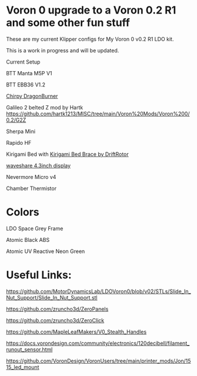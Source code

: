 # Voron 0 upgrade to a Voron 0.2 R1 and some other fun stuff

These are my current Klipper configs for My Voron 0 v0.2 R1 LDO kit.

This is a work in progress and will be updated.

Current Setup

BTT Manta M5P V1

BTT EBB36 V1.2

[Chirpy DragonBurner](https://github.com/chirpy2605/voron/tree/main/V0/Dragon_Burner)

Galileo 2 belted Z mod by Hartk https://github.com/hartk1213/MISC/tree/main/Voron%20Mods/Voron%200/0.2/G2Z

Sherpa Mini

Rapido HF

Kirigami Bed with [Kirigami Bed Brace by DriftRotor](https://www.printables.com/model/858786-voron-v0-v01-v02-r1-kirigami-bed-brace-fan)

[waveshare 4.3inch display](https://a.co/d/7jRDAZt)

Nevermore Micro v4

Chamber Thermistor

# Colors

LDO Space Grey Frame

Atomic Black ABS

Atomic UV Reactive Neon Green

# Useful Links:

https://github.com/MotorDynamicsLab/LDOVoron0/blob/v02/STLs/Slide_In_Nut_Support/Slide_In_Nut_Support.stl

https://github.com/zruncho3d/ZeroPanels

https://github.com/zruncho3d/ZeroClick

https://github.com/MapleLeafMakers/V0_Stealth_Handles

https://docs.vorondesign.com/community/electronics/120decibell/filament_runout_sensor.html

https://github.com/VoronDesign/VoronUsers/tree/main/printer_mods/Jon/1515_led_mount

